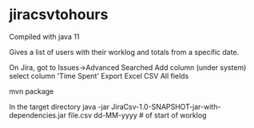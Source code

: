 # jiracsvtohours
Compiled with java 11

Gives a list of users with their worklog and totals from a specific date.

On Jira, got to Issues->Advanced Searched
Add column (under system) select column 'Time Spent'
Export Excel CSV All fields

mvn package

In the target directory
java -jar JiraCsv-1.0-SNAPSHOT-jar-with-dependencies.jar file.csv dd-MM-yyyy # of start of worklog
